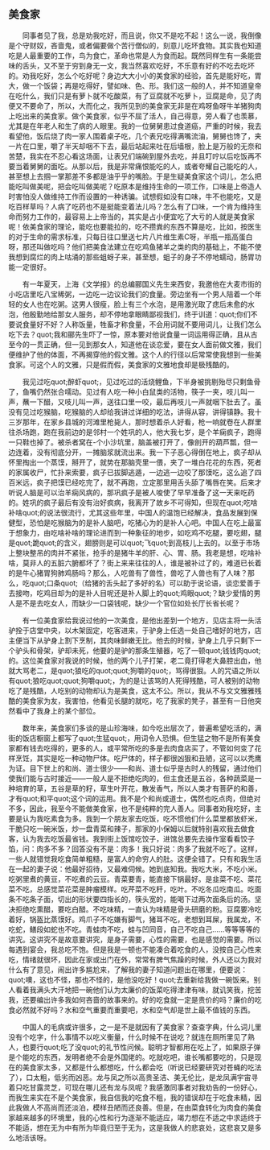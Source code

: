   

## 美食家

　　同事者见了我，总是劝我吃好，而且说，你又不是吃不起！这么一说，我倒像是个守财奴，吝啬鬼，或者偏要做个苦行僧似的，刻意儿吃坏食物。其实我也知道吃是人最重要的工作，鸟为食亡，革命也常是人为食而起。既然同样生有一条能尝味的舌头，又不至于穷到身无一文，我当然喜欢吃好，不乐意有好的不吃去吃坏的。劝我吃好，怎么个吃好呢？身边大大小小的美食家的经验，首先是能好吃，胃大，做一个饭袋；再是吃得好，譬如味、色、形。我们这一般的人，并不知道皇帝在吃什么，我们只是有萝卜就不吃酸菜，有了豆腐就不吃萝卜，豆腐是命，见了肉便又不要命了，所以，大而化之，我所见到的美食家无非是在鸡呀鱼呀牛羊猪狗肉上吃出来的美食家。做个美食家，似乎不屈了活人，自己得意，旁人看了也羡慕，尤其是在年老人和生了病的人眼里。我的一位舅舅患过食道癌，严重的时候，我去看望他，饭后烧了肉一家人围着桌子吃，几个表兄吃得满嘴流油，舅舅也馋了，夹一片在口里，嚼了半天却咽不下去，最后站起来吐在后墙根，脸上是万般的无奈和苦楚，我实在不忍心看这场面，让表兄们端碗到屋外去吃，并且叮咛以后吃饭再不要当着舅舅的面吃。从那以后，我是非常痛恨能吃的人，或者夸耀自己能吃的人，甚至想上去掴一掌那差不多都是油乎乎的嘴脸。于是生疑美食家这个词儿，怎么把能吃叫做美呢，把会吃叫做美呢？吃原本是维持生命的一项工作，口味是上帝造人时害怕没人做维持工作而设置的一种诱骗。试想假如没有口味，牛不也能吃，又是吃百样草吗？人病了吃药也不是挺能变着法儿吗？怎么有了口味，一个肯为维持生命而努力工作的，最容易上上帝当的，其实是占小便宜吃了大亏的人就是美食家呢！依美食家的理论，能吃也要能拉的，吃不攒粪的东西不算是吃，比如，按医生的对于生命的需求标准，只每日往口里送七片八片维生素C呀，半瓶一瓶高蛋白呀，那还叫做吃吗？他们把美食法建立在吃鸡鱼猪羊之类的肉的基础上，不能不使我想到腐烂的肉上咕涌的那些蛆蚜子来，甚至想，蛆子的身子不停地蠕动，肠胃功能一定很好。

　　有一年夏天，上海《文学报》的总编郦国义先生来西安，我邀他在大麦市街的小吃店里吃八宝稀粥，一边吃一边议论我们的食量。旁边坐有一个男人陪着一个年轻的女人也在吃粥。这男人很瘦，脸上有三个水泡，是用激光取了痣后未愈的水泡，他殷勤地给那女人服务，却不停地拿眼睛鄙视我们，终于训道：quot;你们不要说食量好不好？人称饭量，牲畜才称食量，不会用词就不要用词儿，让我们怎么吃下去？quot;我和郦先生吓了一惊，原本要对他说食量一词运用得正确，且从古至今的一贯正确，但一见到那女人，知道他在谈恋爱，要在女人面前做文雅，我们便维护了他的体面，不再揭穿他的假文雅。这个人的行径以后常常使我想到一些美食家。可这个人的文雅，只是假而假，美食家的文雅地食却是极残酷的。

　　我见过吃quot;醉虾quot;，见过吃过的活烧鲤鱼，下半身被挑剔殆尽只剩鱼骨了，鱼嘴仍然张合嚅动。见过有人吃一种小白鼠类的活物，筷子一夹，吱儿叫一声，蘸一下醋，又吱儿叫一声，送往口里一咬，最后再吱儿一声就咽下肚去了。虽没有见过吃猴脑，吃猴脑的人却给我讲过详细的吃法，讲得从容，讲得镇静。我十三岁那年，在家乡县城的河滩里枪毙人，那时想着杀人好看，枪一响就卷在人群里往杀场跑，跑在我前边的是邻村一个姓巩的人，他大我七岁，是个羊痫疯子，跑得一只鞋也掉了。被杀者窝在-个小沙坑里，脑盖被打开了，像剖开的葫芦瓢，但一边连着，没有彻底分开，一摊脑浆就流出来。我一下子恶心得倒在地上，疯子却从怀里掏出一个蒸馍，掰开了，就势在那脑壳里一偎，夹了一堆白花花的东西，死者的家属收尸，忙扑来索要，疯子已拔脚逃遁，一边逃一边咬了那馍吃，这么追了四百米远，疯子把馍已经吃完了，就不再跑，立定那里用舌头舔了嘴唇在笑。后来才听说人脑是可以治羊痫风病的，那巩疯子是被人唆使了早早准备了这一天来吃药的。姓巩的疯子最后有没有治好疯病，我离开了故乡不可得知，但现在quot;吃啥补啥quot;的说法很流行，尤其这些年里，中国人的温饱已经解决，食品发展到保健型，恐怕是吃猴脑为的是补人脑吧，吃猪心为的是补人心吧。中国人在吃上最富于想象力，由吃啥补啥的理论进而到一种象征的地步，如吃鸡不吃腿，要吃翅，腿是quot;跪quot;的含义，翅膀则是可以quot;飞quot;到高枝儿上去的。以至于市场上整块整吊的肉并不紧张，抢手的是猪牛羊的肝、心、胃、肠。我老是想，吃啥补啥，莫非人的五脏六腑都坏了？街上来来往往的人，谁是被补过了的，难道已长着的是牛心猪胃狗肺鸡肠吗？那么，人吃兽有了兽性，兽吃了人兽也有了人味？那么，吃quot;口条quot;（给猪的舌头起了多好的名）可以助于说论语，谈恋爱善于去接吻，吃鸡目却为的是补人目呢还是补人脚上的quot;鸡眼quot;？缺少爱情的男人是不是去吃女人，而缺少一口袋钱呢，缺少一个官位如处长厅长省长呢？

　　有一位美食家给我说过他的一次美食，是他出差到一个地方，见店主将一头活驴拴于店堂中央，以木架固定，吃客进来，于驴身上任选一处自己嗜好的地方，店主便当下从驴身上割下烹制，其肉味鲜嫩无比。他去的时候，驴身上几乎只剩下一个驴头和骨架，驴却未死，他要的是驴的那条生殖器，吃了一顿quot;钱钱肉quot;的。这位美食家对我说的时候，他的两个儿子打架，老二竟打得老大鼻腔出血，他就大骂老二，是quot;狼吃的quot;quot;狗嚼的quot;，骂得很狠。人的咒语之所以有quot;狼吃quot;quot;狗嚼quot;，为的是让该骂的人死得残酷，可人被别的动物吃了是残酷，人吃别的动物却认为是美食，这太不公。所以，我从不与文文雅雅残酷的美食家为友，我害怕，他看见长腿的就吃，吃了我家的凳子，甚至有一日他突然看中了我身上的某个部位。

　　数年来，美食家们多谈的是山珍海味，如今吃出层次了，普遍希望吃活的，满街的饭店橱窗上都写了quot;生猛quot;，用词令人恐惧。但生猛之物不是所有美食家都有钱去吃得的，更多的人，或平常所吃的多是去肉食店买了，不管如何变了花样烹饪，其实是吃一种动物尸体。吃尸体的，样子都很凶狠和丑陋，这可以以秃鹰为证。目下世上的和尚、道士很少——和尚、道士似乎是古时人的残留，通过他们使我们能与古时接近——一般人是不拒绝吃肉的，但主食还是五谷，各种蔬菜是一种培育的草，五谷是草的籽，草生叶开花，散发香气，所以人类才有菩萨的和善，才有quot;和平quot;这个词的运用。我不是个和尚或道士，偶然也吃点肉，但绝对不多，因此，我至今不能做美食家，也不是纯粹的完人善人。同事者劝我吃好，主要是认为我吃素食为多。我到一个朋友家去吃饭，吃不惯他们什么菜里都放虾米，干脆只吃一碗米饭，炒一盘青菜和辣子，那家的小保姆以后就特别喜欢我去做食客，认为我去吃饭最省钱。我到街上饭馆吃饺子，进馆总要先去操作室看看饺子馅，问：肉多不多？回答没有不是：肉多！我只好说：肉多了我就不吃了。这样，一些人就错觉我吃食简单粗糙，是富人的命穷人的肚。这便全错了。只有和我生活在一起的妻子说：他最好招待，又最难伺候。她到底知我。我吃大米，不吃小米。吃粥里煮的黄豆，不吃煮的云豆。青菜要青，能直接下锅最好。是韭菜不吃、菜花菜不吃，总感觉菜花菜是肿瘤模样。吃芹菜不吃秆，吃叶。不吃冬瓜吃南瓜。吃面条不吃条子面，切出的形状要四指长的，筷头宽的，能喝下过两次面条后的汤。坚决拒绝吃熏醋，要吃白醋。不吃味精，一直认为味精是骨头研磨的粉。豆腐要冷吃着好，锅盔比蒸馍好。鸡爪子不吃嫌有脚气，猪耳不吃，老想到耳屎，我属龙，不吃蛇，鳝段如蛇也不吃。青蛙肉不吃，蛙与凹同音，自己不吃自己……等等等等的讲究。这讲究不是故意要讲究，是身子需要，心性的需要，也是感觉的需要。所以每遇到宴会，我总吃不饱。但是我是一顿也不能凑合着吃食的人，没按自己心性来吃，情绪就很坏，因此在家或出门在外，常常有脾气焦躁的时候，外人还以为我对什么有了意见，闹出许多尴尬来，了解我的妻子知道问题出在哪里，便要说：quot;噢，这也不怪，那也不怪的，是他没吃好！quot;去重新给我做一碗饭来。别人看着我满头大汗地把一碗他们认为太廉价的饭菜吃得津津有味，就讥笑我，挖苦我，还要编出许多我如何吝啬的故事来的。好的吃食就一定是贵价的吗？廉价的吃食必然就不好吗？水和空气重要而重要吧，水和空气却是世上最不值钱的东西。

　　中国人的毛病或许很多，之一是不是就因有了美食家？查查字典，什么词儿里没有个吃字，什么事情不以吃义衡量，什么时候不在说吃？就连在厕所里见了熟人，也要行quot;吃了没quot;的礼节性问候。聪明才智都用在吃上了，如果原子弹是个能吃的东西，发明者绝不会是外国佬的。吃就吃吧，谁长嘴都要吃的，只是现在的美食家太多，又都是什么都想吃，什么都会吃（听说已经要研究对苍蝇的吃法了），口太粗，低劣而凶恶。龙与凤之所以高贵圣洁、美无伦比，是龙凤满宇宙寻着只吃甘露灵芝，可现在哪儿还有龙与凤呢？我感激同事者对我劝告的一份好心，而我生来实在不是个美食家，我自信我的吃食不粗，我的错误却在于吃食未精，因此我做人不高尚而还淡泊，模样丑陋而还良善。但是，在由菜食转化为肉食的美食家越来越多的环境里，我的心性和行为逐渐不能适应，竭力想在不适之中求适终于不能适，想在无为中有所为毕竟归至于无为，这是我做人的悲哀处，这悲哀又是多么地活该呀。